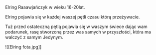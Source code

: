 Elring Raaawjańczyk w wieku 16-20lat.

Elring pojawia się w każdej waszej pętli czasu którą przeżywacie.

Tuż przed ostateczną pętlą pojawia się w waszym świece dając wam podarunek, rasę stworzoną przez was samych w przyszłości, która ma walczyć z samym Jedynym.

![[Elring fota.jpg]]
